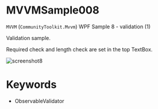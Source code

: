 # MVVMSample008

`MVVM` (`CommunityToolkit.Mvvm`) WPF Sample 8 - validation (1)

Validation sample.

Required check and length check are set in the top TextBox.

![screenshot8](https://user-images.githubusercontent.com/81235941/117215492-3e81e080-ae39-11eb-8ceb-22ed974a06a2.png)

# Keywords

* ObservableValidator
